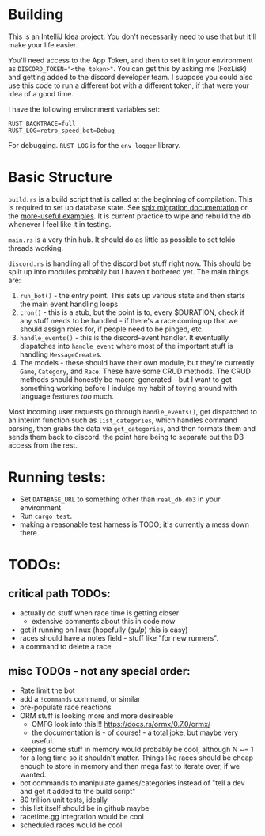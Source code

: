 # Building

This is an IntelliJ Idea project. You don't necessarily need to use that but it'll make your life easier.

You'll need access to the App Token, and then to set it in your environment as `DISCORD_TOKEN="<the token>"`.
You can get this by asking me (FoxLisk) and getting
added to the discord developer team. I suppose you could also use this code to run a different bot with a different
token, if that were your idea of a good time.

I have the following environment variables set:

```
RUST_BACKTRACE=full
RUST_LOG=retro_speed_bot=Debug
```

For debugging. `RUST_LOG` is for the `env_logger` library.

# Basic Structure

`build.rs` is a build script that is called at the beginning of compilation. This is required to set up database state.
See [sqlx migration documentation](https://docs.rs/sqlx/0.5.2/sqlx/migrate/struct.Migrator.html) or the [more-useful examples](
https://github.com/launchbadge/sqlx/tree/master/examples/sqlite/todos). It is current practice to wipe and rebuild the db
whenever I feel like it in testing.

`main.rs` is a very thin hub. It should do as little as possible to set tokio threads working.

`discord.rs` is handling all of the discord bot stuff right now. This should be split up into modules probably but I
haven't bothered yet. The main things are:

1. `run_bot()` - the entry point. This sets up various state and then starts the main event handling loops
1. `cron()` - this is a stub, but the point is to, every $DURATION, check if any stuff needs to be handled - if there's
   a race coming up that we should assign roles for, if people need to be pinged, etc.
1. `handle_events()` - this is the discord-event handler. It eventually dispatches into `handle_event` where most of the
   important stuff is handling `MessageCreate`s. 
1. The models - these should have their own module, but they're currently `Game`, `Category`, and `Race`. These have
   some CRUD methods. The CRUD methods should honestly be macro-generated - but I want to get something working before
   I indulge my habit of toying around with language features _too_ much.
   
Most incoming user requests go through `handle_events()`, get dispatched to an interim function such as
`list_categories`, which handles command parsing, then grabs the data via `get_categories`, and then formats them
and sends them back to discord. the point here being to separate out the DB access from the rest.
   
# Running tests:

* Set `DATABASE_URL` to something other than `real_db.db3` in your environment
* Run `cargo test`.
* making a reasonable test harness is TODO; it's currently a mess down there.

# TODOs:

## critical path TODOs:

 * actually do stuff when race time is getting closer
   * extensive comments about this in code now
 * get it running on linux (hopefully (*gulp*) this is easy)
 * races should have a notes field - stuff like "for new runners".
 * a command to delete a race

## misc TODOs - not any special order:

 * Rate limit the bot
 * add a `!commands` command, or similar
 * pre-populate race reactions
 * ORM stuff is looking more and more desireable
   * OMFG look into this!!! https://docs.rs/ormx/0.7.0/ormx/
   * the documentation is - of course! - a total joke, but maybe very useful.
 * keeping some stuff in memory would probably be cool, although N ~= 1 for a long time so it shouldn't matter. Things
   like races should be cheap enough to store in memory and then mega fast to iterate over, if we wanted.
 * bot commands to manipulate games/categories instead of "tell a dev and get it added to the build script"
 * 80 trillion unit tests, ideally
 * this list itself should be in github maybe
 * racetime.gg integration would be cool
 * scheduled races would be cool
